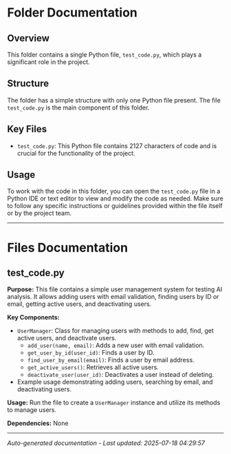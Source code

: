 # Folder Documentation

## Overview
This folder contains a single Python file, `test_code.py`, which plays a significant role in the project.

## Structure
The folder has a simple structure with only one Python file present. The file `test_code.py` is the main component of this folder.

## Key Files
- `test_code.py`: This Python file contains 2127 characters of code and is crucial for the functionality of the project.

## Usage
To work with the code in this folder, you can open the `test_code.py` file in a Python IDE or text editor to view and modify the code as needed. Make sure to follow any specific instructions or guidelines provided within the file itself or by the project team.

---

# Files Documentation

## test_code.py

**Purpose:** This file contains a simple user management system for testing AI analysis. It allows adding users with email validation, finding users by ID or email, getting active users, and deactivating users.

**Key Components:**
- `UserManager`: Class for managing users with methods to add, find, get active users, and deactivate users.
  - `add_user(name, email)`: Adds a new user with email validation.
  - `get_user_by_id(user_id)`: Finds a user by ID.
  - `find_user_by_email(email)`: Finds a user by email address.
  - `get_active_users()`: Retrieves all active users.
  - `deactivate_user(user_id)`: Deactivates a user instead of deleting.
- Example usage demonstrating adding users, searching by email, and deactivating users.

**Usage:** Run the file to create a `UserManager` instance and utilize its methods to manage users.

**Dependencies:** None

---
*Auto-generated documentation - Last updated: 2025-07-18 04:29:57*
